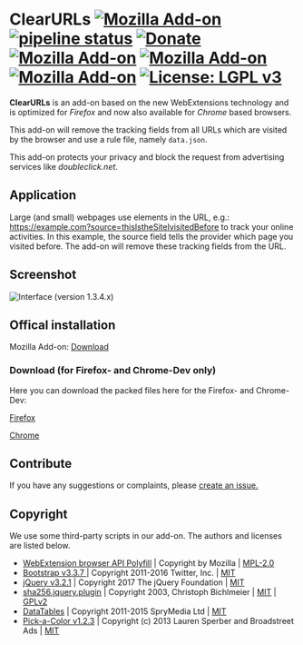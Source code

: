 # ClearURLs [![Mozilla Add-on](https://img.shields.io/amo/v/clearurls.svg)](https://addons.mozilla.org/en-US/firefox/addon/clearurls/versions/) [![pipeline status](https://gitlab.com/KevinRoebert/ClearUrls/badges/master/pipeline.svg)](https://gitlab.com/KevinRoebert/ClearUrls/commits/master) [![Donate](https://img.shields.io/badge/donate-PayPal-blue.svg)](https://www.paypal.me/KevinRoebert) [![Mozilla Add-on](https://img.shields.io/amo/stars/clearurls.svg)](https://addons.mozilla.org/en-US/firefox/addon/clearurls/reviews/) [![Mozilla Add-on](https://img.shields.io/amo/users/clearurls.svg)](https://addons.mozilla.org/en-US/firefox/addon/clearurls/statistics/?last=30) [![Mozilla Add-on](https://img.shields.io/amo/d/clearurls.svg)](https://addons.mozilla.org/en-US/firefox/addon/clearurls/) [![License: LGPL v3](https://img.shields.io/badge/License-LGPL%20v3-blue.svg)](https://www.gnu.org/licenses/lgpl-3.0)




**ClearURLs** is an add-on based on the new WebExtensions technology and is optimized for *Firefox* and now also available for *Chrome* based browsers.

This add-on will remove the tracking fields from all URLs which are visited by the browser and use a rule file, namely `data.json`.

This add-on protects your privacy and block the request from advertising services like *doubleclick.net*.

## Application
Large (and small) webpages use elements in the URL, e.g.: https://example.com?source=thisIstheSiteIvisitedBefore to track your online activities. In this example, the source field tells the provider which page you visited before. The add-on will remove these tracking fields from the URL.

## Screenshot
![Interface (version 1.3.4.x)](https://gitlab.com/KevinRoebert/ClearUrls/raw/master/promotion/screens/Popup_v_1.3.4.0.png)

## Offical installation
Mozilla Add-on: [Download](https://addons.mozilla.org/en-US/firefox/addon/clearurls/)


### Download (for Firefox- and Chrome-Dev only)
Here you can download the packed files here for the Firefox- and Chrome-Dev:

[Firefox](https://gitlab.com/KevinRoebert/ClearUrls/-/jobs/artifacts/master/raw/ClearUrls_firefox.zip?job=build%20firefox)

[Chrome](https://gitlab.com/KevinRoebert/ClearUrls/-/jobs/artifacts/master/raw/ClearUrls_chrome.zip?job=build%20chrome)

## Contribute
If you have any suggestions or complaints, please [create an issue.](https://gitlab.com/KevinRoebert/ClearUrls/issues/new)

## Copyright
We use some third-party scripts in our add-on. The authors and licenses are listed below.
-   [WebExtension browser API Polyfill](https://github.com/mozilla/webextension-polyfill) |
    Copyright by Mozilla |
    [MPL-2.0](https://github.com/mozilla/webextension-polyfill/blob/master/LICENSE)
-   [Bootstrap v3.3.7 ](http://getbootstrap.com) |
    Copyright 2011-2016 Twitter, Inc. |
    [MIT](https://github.com/twbs/bootstrap/blob/master/LICENSE)
-   [jQuery v3.2.1](https://jquery.com/) |
    Copyright 2017 The jQuery Foundation |
    [MIT](https://jquery.org/license/)
-   [sha256.jquery.plugin](https://github.com/orsozed/sha256.jquery.plugin) |
    Copyright 2003, Christoph Bichlmeier |
    [MIT](https://raw.github.com/orsozed/JQuery-Plugins/master/license/MIT-LICENSE.txt) |
    [GPLv2](https://raw.github.com/orsozed/JQuery-Plugins/master/license/GPL-LICENSE.txt)
-   [DataTables](https://datatables.net/) |  Copyright 2011-2015 SpryMedia Ltd | [MIT](https://datatables.net/license/)
-   [Pick-a-Color v1.2.3](https://github.com/lauren/pick-a-color) | Copyright (c) 2013 Lauren Sperber and Broadstreet Ads |
    [MIT](https://github.com/lauren/pick-a-color/blob/master/LICENSE)

